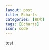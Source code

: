 ```yaml
---
layout: post
title: Echarts
categories: [技术]
tags: [Echarts]
icon: code
---
```

test

<!-- 为ECharts准备一个具备大小（宽高）的Dom -->
<div id="tripMap" style="height:400px"></div>

<!-- -->
<!-- ECharts单文件引入 -->
<script src="http://echarts.baidu.com/build/dist/echarts.js"></script>
<script type="text/javascript">
// 路径配置
	require.config(
		{
			paths: {
				echarts: 'http://echarts.baidu.com/build/dist'
            }
        }
    );

    require(
    		[
        　　'echarts',
        　　'echarts/chart/bar',
        　　'echarts/chart/line',
            'echarts/chart/map'
        ],
        drawEcharts
    );

    function drawEcharts(ec){
        tripmap(ec);
    }
    
    function tripmap(ec){
        var myTripMap = ec.init(document.getElementById('tripMap'));
        
        var effect = {
                       show: true,
                       scaleSize: require('zrender/tool/env').canvasSupported ? 1 : 2,
                       period: 30,             // 运动周期，无单位，值越大越慢
                       color: '#fff',
                       shadowColor: 'rgba(220,220,220,0.4)',
                       shadowBlur : 5 
                     };
         function itemStyle(idx) {
             return {
                 normal: {
                     color:'#fff',
                     borderWidth:1,
                     borderColor:['rgba(30,144,255,1)','lime'][idx],
                     lineStyle: {
                         //shadowColor : ['rgba(30,144,255,1)','lime'][idx], //默认透明
                         //shadowBlur: 10,
                         //shadowOffsetX: 0,
                         //shadowOffsetY: 0,
                         type: 'solid'
                     }
                 }
             }
         };
         option = {
             backgroundColor: '#1b1b1b',
             color: ['rgba(30,144,255,1)','lime'],
             title : {
                 text: '2015行程汇总',
                 x:'center',
                 textStyle : {
                     color: '#fff'
                 }
             },
             tooltip : {
                 trigger: 'item',
                 formatter: '{b}'
             },
             legend: {
                 orient: 'vertical',
                 x:'left',
                 selectedMode:'single',
                 data:['飞机', '火车'],
                 textStyle : {
                     color: '#fff'
                 }
             },
             toolbox: {
           show : true,
        orient : 'vertical',
        x: 'right',
        y: 'center',
        feature : {
            mark : {show: true},
            dataView : {show: true, readOnly: false},
            restore : {show: true},
            saveAsImage : {show: true}
        }
    },
    series : [
        {
            name: '飞机',
            type: 'map',
            roam: true,
            hoverable: false,
            mapType: 'china',
            itemStyle:{
                normal:{
                    borderColor:'rgba(100,149,237,1)',
                    borderWidth:0.5,
                    areaStyle:{
                        color: '#1b1b1b'
                    }
                }
            },
            data:[],
            markLine : {
                symbol: ['circle', 'circle'],  
                symbolSize : 1,
                effect : effect,
                itemStyle : itemStyle(0),
                smooth:true,
                data : [
                    [{name:'北京首都国际机场'}, {name:'通辽机场'}],
                    [{name:'通辽机场'}, {name:'北京首都国际机场'}],
                    [{name:'北京首都国际机场'}, {name:'沈阳桃仙国际机场'}],
                    [{name:'沈阳桃仙国际机场'}, {name:'北京首都国际机场'}],
                    [{name:'北京首都国际机场'}, {name:'杭州萧山国际机场'}],
                    [{name:'杭州萧山国际机场'}, {name:'北京首都国际机场'}],
                    [{name:'北京首都国际机场'}, {name:'厦门高崎国际机场'}],
                    [{name:'福州长乐国际机场'}, {name:'北京首都国际机场'}],
                ]
            }
        },
        {
            name: '火车',
            type: 'map',
            mapType: 'china',
            itedmStyle:{
                normal:{
                    borderColor:'rgba(100,149,237,1)',
                    borderWidth:0.5,
                    areaStyle:{
                        color: '#1b1b1b'
                    }
                }
            },
            data:[],
            markLine : {
                symbol: ['circle', 'circle'],
                symbolSize : 1,
                effect : effect,
                itemStyle : itemStyle(1),
                smooth:true,
                data : [
                    [{name:'唐山站'}, {name:'北京南站'}],
                    [{name:'北京南站'}, {name:'唐山站'}],
                    [{name:'通辽站'}, {name:'霍林郭勒站'}],
                    [{name:'霍林郭勒站'},{name:'通辽站'}],
                    [{name:'北京南站'}, {name:'天津站'}],
                    [{name:'天津站'}, {name:'北京南站'}],
                    [{name:'天津站'}, {name:'唐山站'}],
                    [{name:'唐山站'}, {name:'天津站'}],
                    [{name:'北京南站'}, {name:'济南西站'}],
                    [{name:'北京南站'}, {name:'济南站'}],
                    [{name:'济南西站'}, {name:'天津站'}],
                    [{name:'济南站'}, {name:'青岛北站'}],
                    [{name:'青岛站'}, {name:'济南站'}],
                    [{name:'北京站'}, {name:'秦皇岛站'}],
                    [{name:'北京南站'}, {name:'南京南站'}],
                    [{name:'南京南站'}, {name:'北京南站'}],
                ]
            },
            geoCoord: {
                '唐山站':[118.1268,39.6314],
                '北京南站':[116.3855,39.8712],
                '北京站':[116.4337,39.9098],
                '北京首都国际机场':[116.6212,40.0611],
                '通辽机场':[122.2170,43.5652],
                '通辽站':[122.2776,43.6116],
                '霍林郭勒站':[119.6760,45.5400],
                '天津站':[117.2166,39.1418],
                '沈阳桃仙国际机场':[123.5004,41.6436],
                '济南西站':[116.8980,36.6753],
                '济南站':[116.9973,36.6774],
                '青岛北站':[120.3809,36.1757],
                '青岛站':[120.3191,36.0703],
                '秦皇岛站':[119.5988,39.9707],
                '杭州萧山国际机场':[120.4433,30.2387],
                '厦门高崎国际机场':[118.1402,24.5395],
                '福州长乐国际机场':[119.6813,25.9348],
                '南京南站':[118.8043,31.9750],
            }
        }
    ]
};
        myTripMap.setOption(option,true); //当setOption第二个参数为true时，会阻止数据合并
}
</script>
<!-- end -->

